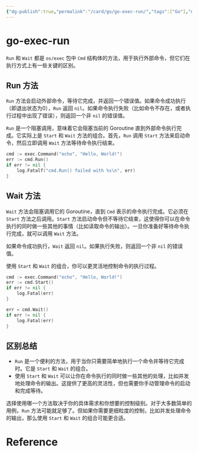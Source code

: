 ```yaml
---
{"dg-publish":true,"permalink":"/card/go/go-exec-run/","tags":["Go"],"noteIcon":"2","created":"2024-03-13T15:51:45+08:00","updated":"2024-03-22T18:43:31+08:00"}
---
```



# go-exec-run

`Run` 和 `Wait` 都是 `os/exec` 包中 `Cmd` 结构体的方法，用于执行外部命令，但它们在执行方式上有一些关键的区别。

## Run 方法

`Run` 方法会启动外部命令，等待它完成，并返回一个错误值。如果命令成功执行（即退出状态为0），`Run` 返回 `nil`。如果命令执行失败（比如命令不存在，或者执行过程中出现了错误），则返回一个非 `nil` 的错误值。

`Run` 是一个阻塞调用，意味着它会阻塞当前的 Goroutine 直到外部命令执行完成。它实际上是 `Start` 和 `Wait` 方法的组合。首先，`Run` 调用 `Start` 方法来启动命令，然后立即调用 `Wait` 方法等待命令执行结束。

```go
cmd := exec.Command("echo", "Hello, World!")
err := cmd.Run()
if err != nil {
    log.Fatalf("cmd.Run() failed with %s\n", err)
}
```

## Wait 方法

`Wait` 方法会阻塞调用它的 Goroutine，直到 `Cmd` 表示的命令执行完成。它必须在 `Start` 方法之后调用。`Start` 方法启动命令但不等待它结束，这使得你可以在命令执行的同时做一些其他的事情（比如读取命令的输出）。一旦你准备好等待命令执行完成，就可以调用 `Wait` 方法。

如果命令成功执行，`Wait` 返回 `nil`。如果执行失败，则返回一个非 `nil` 的错误值。

使用 `Start` 和 `Wait` 的组合，你可以更灵活地控制命令的执行过程。

```go
cmd := exec.Command("echo", "Hello, World!")
err := cmd.Start()
if err != nil {
    log.Fatal(err)
}

err = cmd.Wait()
if err != nil {
    log.Fatal(err)
}
```

## 区别总结

- `Run` 是一个便利的方法，用于当你只需要简单地执行一个命令并等待它完成时。它是 `Start` 和 `Wait` 的组合。
- 使用 `Start` 和 `Wait` 可以让你在命令执行的同时做一些其他的处理，比如并发地处理命令的输出。这提供了更高的灵活性，但也需要你手动管理命令的启动和完成等待。

选择使用哪一个方法取决于你的具体需求和你想要的控制级别。对于大多数简单的用例，`Run` 方法可能就足够了。但如果你需要更细粒度的控制，比如并发处理命令的输出，那么使用 `Start` 和 `Wait` 的组合可能更合适。

# Reference
